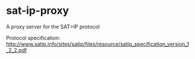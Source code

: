 # sat-ip-proxy

A proxy server for the SAT>IP protocol

Protocol specification: http://www.satip.info/sites/satip/files/resource/satip_specification_version_1_2_2.pdf


